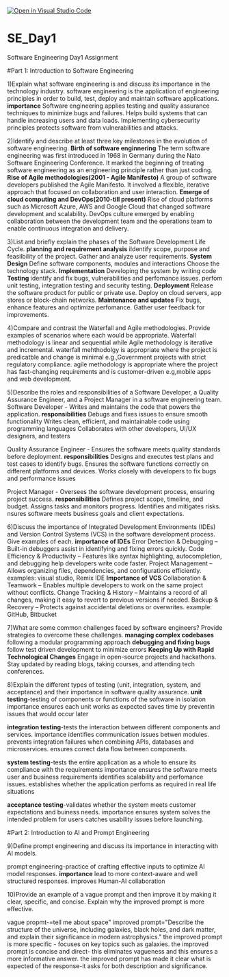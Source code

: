 [![Open in Visual Studio Code](https://classroom.github.com/assets/open-in-vscode-2e0aaae1b6195c2367325f4f02e2d04e9abb55f0b24a779b69b11b9e10269abc.svg)](https://classroom.github.com/online_ide?assignment_repo_id=18360267&assignment_repo_type=AssignmentRepo)
# SE_Day1
Software Engineering Day1 Assignment

#Part 1: Introduction to Software Engineering

1)Explain what software engineering is and discuss its importance in the technology industry.
software engineering is the application of engineering principles in order to build, test, deploy and maintain software applications.
**importance**
Software engineering applies testing and quality assurance techniques to minimize bugs and failures.
Helps build systems that can handle increasing users and data loads.
Implementing cybersecurity principles protects software from vulnerabilities and attacks.

2)Identify and describe at least three key milestones in the evolution of software engineering.
**Birth of software enginnering**
The term software engineering was first introduced in 1968 in Germany during the Nato Software Engineering Conference.
It marked the beginning of treating software engineering as an engineering principle rather than just coding.
**Rise of Agile methodologies(2001 - Agile Manifesto)**
A group of software developers published the Agile Manifesto.
It involved a flexible, iterative approach that focused on collaboration and user interaction.
**Emerge of cloud computing and DevOps(2010-till present)**
Rise of cloud platforms such as Microsoft Azure, AWS and Google Cloud that changed software development and scalability.
DevOps culture emerged by enabling collaboration between the development team and the operations team to enable continuous integration and delivery.

3)List and briefly explain the phases of the Software Development Life Cycle.
**planning and requirement analysis**
iIdentify scope, purpose and feasilbility of the project.
Gather and analyze user requirements.
**System Design**
Define software components, modules and interactions
Choose the technology stack.
**Implementation**
Developing the system by writing code
**Testing**
identify and fix bugs, vulnerabilities and perfomance issues.
perfom unit testing, integration testing and security testing.
**Deployment**
Release the software product for public or private use.
Deploy on cloud servers, app stores or block-chain networks.
**Maintenance and updates**
Fix bugs, enhance features and optimize perfomance.
Gather user feedback for improvements.

4)Compare and contrast the Waterfall and Agile methodologies. Provide examples of scenarios where each would be appropriate.
Waterfall methodology is linear and sequential while Agile methodology is iterative and incremental.
waterfall mehthodolgy is appropriate where the project is predicatble and change is minimal e.g.,Government projects with strict regulatory compliance.
agile methodology is appropriate where the project has fast-changing requirements and is customer-driven e.g,mobile apps and web development.

5)Describe the roles and responsibilities of a Software Developer, a Quality Assurance Engineer, and a Project Manager in a software engineering team.
Software Developer - Writes and maintains the code that powers the application.
**responsibilities**
Debugs and fixes issues to ensure smooth functionality
Writes clean, efficient, and maintainable code using programming languages
Collaborates with other developers, UI/UX designers, and testers

Quality Assurance Engineer - Ensures the software meets quality standards before deployment.
**responsibilities**
Designs and executes test plans and test cases to identify bugs.
Ensures the software functions correctly on different platforms and devices.
Works closely with developers to fix bugs and performance issues

Project Manager - Oversees the software development process, ensuring project success.
**responsibilities**
Defines project scope, timeline, and budget.
Assigns tasks and monitors progress.
Identifies and mitigates risks.
nsures software meets business goals and client expectations.

6)Discuss the importance of Integrated Development Environments (IDEs) and Version Control Systems (VCS) in the software development process. Give examples of each.
**importance of IDEs**
Error Detection & Debugging – Built-in debuggers assist in identifying and fixing errors quickly.
Code Efficiency & Productivity – Features like syntax highlighting, autocompletion, and debugging help developers write code faster.
Project Management – Allows organizing files, dependencies, and configurations efficiently.
examples: visual studio, Remix IDE
**Importance of VCS**
Collaboration & Teamwork – Enables multiple developers to work on the same project without conflicts.
Change Tracking & History – Maintains a record of all changes, making it easy to revert to previous versions if needed.
Backup & Recovery – Protects against accidental deletions or overwrites.
example: GitHub, Bitbucket

7)What are some common challenges faced by software engineers? Provide strategies to overcome these challenges.
**managing complex codebases**
following a modular programming approach
**debugging and fixing bugs**
follow test driven development to minimize errors
**Keeping Up with Rapid Technological Changes**
Engage in open-source projects and hackathons.
Stay updated by reading blogs, taking courses, and attending tech conferences.

8)Explain the different types of testing (unit, integration, system, and acceptance) and their importance in software quality assurance.
**unit testing**-testing of components or functions of the software in isolation
importance
ensures each unit works as expected
saves time by preventin issues that would occur later

**integration testing**-tests the interaction between different components and services.
importance
identifies communication issues betwen modules.
prevents integration failures when combining APIs, databases and microservices.
ensures correct data flow between components.

**system testing**-tests the entire application as a whole to ensure its compliance with the requirements
importance
ensures the software meets user and business requirements
identifies scalability and perfomance issues.
establishes whether the application perfoms as required in real life situations

**acceptance testing**-validates whether the system meets customer expectations and buiness needs.
importance
ensures system solves the intended problem for users
catches usability issues before launching.


#Part 2: Introduction to AI and Prompt Engineering


9)Define prompt engineering and discuss its importance in interacting with AI models.

prompt engineering-practice of crafting effective inputs to optimize AI model responses.
**importance**
lead to more context-aware and well structured responses.
improves Human-AI collaboration

10)Provide an example of a vague prompt and then improve it by making it clear, specific, and concise. Explain why the improved prompt is more effective.

vague propmt-=tell me about space"
improved prompt="Describe the structure of the universe, including galaxies, black holes, and dark matter, and explain their significance in modern astrophysics."
 the improved prompt is more specific - focuses on key topics such as galaxies.
 the improved prompt is concise and direct- this eliminates vagueness and this ensures a more informative answer.
 the improved prompt has made it clear what is expected of the response-it asks for both description and significance.
